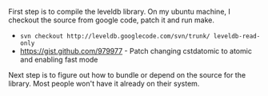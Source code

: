 First step is to compile the leveldb library.  On my ubuntu machine, I checkout the source from google code, patch it and run make.

 - `svn checkout http://leveldb.googlecode.com/svn/trunk/ leveldb-read-only`
 - <https://gist.github.com/979977> - Patch changing cstdatomic to atomic and enabling fast mode

Next step is to figure out how to bundle or depend on the source for the library.  Most people won't have it already on their system.